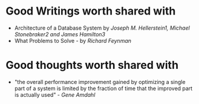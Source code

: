 # Good Writings worth shared with
- Architecture of a Database System by *Joseph M. Hellerstein1, Michael Stonebraker2
and James Hamilton3*
- What Problems to Solve - by *Richard Feynman*

# Good thoughts worth shared with
- "the overall performance improvement gained by optimizing a single part of a system is limited by the fraction of time that the improved part is actually used" - *Gene Amdahl*
